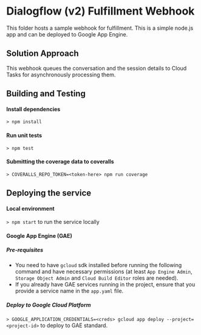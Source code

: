 # Dialogflow (v2) Fulfillment Webhook

This folder hosts a sample webhook for fulfillment. This is a simple node.js app and can be deployed to Google App Engine.

## Solution Approach
This webhook queues the conversation and the session details to Cloud Tasks for asynchronously processing them.

## Building and Testing

#### Install dependencies
`> npm install`

#### Run unit tests
`> npm test`

#### Submitting the coverage data to coveralls
`> COVERALLS_REPO_TOKEN=<token-here> npm run coverage`

## Deploying the service

#### Local environment
`> npm start` to run the service locally

#### Google App Engine (GAE)
##### Pre-requisites
* You need to have `gcloud` sdk installed before running the following command and have necessary permissions (at least `App Engine Admin`, `Storage Object Admin` and `Cloud Build Editor` roles are needed).
* If you already have GAE services running in the project, ensure that you provide a service name in the `app.yaml` file.

##### Deploy to Google Cloud Platform
 `> GOOGLE_APPLICATION_CREDENTIALS=<creds> gcloud app deploy --project=<project-id>` to deploy to GAE standard.
